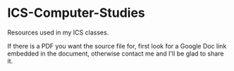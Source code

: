 # ICS-Computer-Studies

Resources used in my ICS classes.

If there is a PDF you want the source file for, first look for a Google Doc link embedded in the document, otherwise contact me and I'll be glad to share it. 
